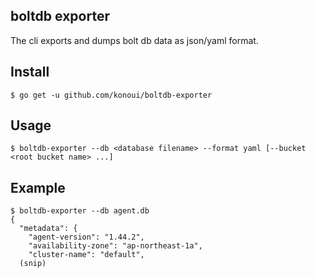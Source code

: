 ## boltdb exporter
The cli exports and dumps bolt db data as json/yaml format.

## Install
```
$ go get -u github.com/konoui/boltdb-exporter
```

## Usage
```
$ boltdb-exporter --db <database filename> --format yaml [--bucket <root bucket name> ...]
```

## Example
```
$ boltdb-exporter --db agent.db
{
  "metadata": {
    "agent-version": "1.44.2",
    "availability-zone": "ap-northeast-1a",
    "cluster-name": "default",
  (snip)
```
